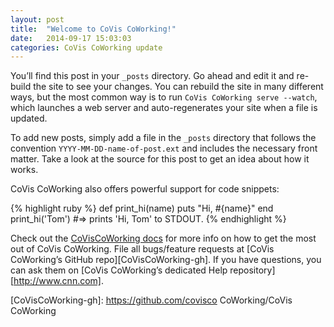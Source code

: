```yaml
---
layout: post
title:  "Welcome to CoVis CoWorking!"
date:   2014-09-17 15:03:03
categories: CoVis CoWorking update
---
```

You’ll find this post in your `_posts` directory. Go ahead and edit it and re-build the site to see your changes. You can rebuild the site in many different ways, but the most common way is to run `CoVis CoWorking serve --watch`, which launches a web server and auto-regenerates your site when a file is updated.

To add new posts, simply add a file in the `_posts` directory that follows the convention `YYYY-MM-DD-name-of-post.ext` and includes the necessary front matter. Take a look at the source for this post to get an idea about how it works.

CoVis CoWorking also offers powerful support for code snippets:

{% highlight ruby %}
def print_hi(name)
  puts "Hi, #{name}"
end
print_hi('Tom')
#=> prints 'Hi, Tom' to STDOUT.
{% endhighlight %}

Check out the [CoVisCoWorking docs][CoVisCoWorking] for more info on how to get the most out of CoVis CoWorking. File all bugs/feature requests at [CoVis CoWorking’s GitHub repo][CoVisCoWorking-gh]. If you have questions, you can ask them on [CoVis CoWorking’s dedicated Help repository][http://www.cnn.com].

[CoVisCoWorking]:      http://covisco.com
[CoVisCoWorking-gh]:   https://github.com/covisco CoWorking/CoVis CoWorking
